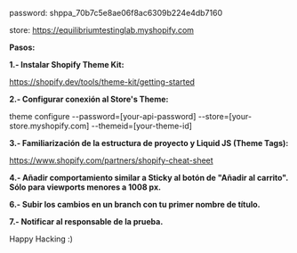 password: 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

store: https://equilibriumtestinglab.myshopify.com

**Pasos:**

**1.- Instalar Shopify Theme Kit:**

https://shopify.dev/tools/theme-kit/getting-started

**2.- Configurar conexión al Store's Theme:**

theme configure --password=[your-api-password] --store=[your-store.myshopify.com] --themeid=[your-theme-id]

**3.- Familiarización de la estructura de proyecto y Liquid JS (Theme Tags):**

https://www.shopify.com/partners/shopify-cheat-sheet

**4.- Añadir comportamiento similar a Sticky al botón de "Añadir al carrito". Sólo para viewports menores a 1008 px.**

**6.- Subir los cambios en un branch con tu primer nombre de título.**

**7.- Notificar al responsable de la prueba.**

Happy Hacking :) 
